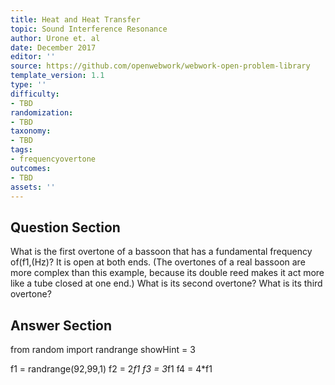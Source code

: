```yaml
---
title: Heat and Heat Transfer
topic: Sound Interference Resonance
author: Urone et. al
date: December 2017
editor: ''
source: https://github.com/openwebwork/webwork-open-problem-library
template_version: 1.1
type: ''
difficulty:
- TBD
randomization:
- TBD
taxonomy:
- TBD
tags:
- frequencyovertone
outcomes:
- TBD
assets: ''
---
```


## Question Section 

What is the first overtone of a bassoon that has a fundamental frequency of(f1,(Hz)? It is open at both ends. (The overtones of a real bassoon are more complex than this example, because its double reed makes it act more like a tube closed at one end.)
What is its second overtone?
What is its third overtone?



## Answer Section

from random import randrange
showHint = 3

f1 = randrange(92,99,1)
f2 = 2*f1
f3 = 3*f1
f4 = 4*f1